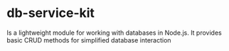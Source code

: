 # db-service-kit
 Is a lightweight module for working with databases in Node.js. It provides basic CRUD methods for simplified database interaction
